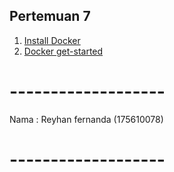 ## Pertemuan 7 ##

1. [Install Docker](https://github.com/reyhanfernanda/UAS-tcc-175610078/blob/master/instal.md)
2. [Docker get-started](https://github.com/reyhanfernanda/UAS-tcc-175610078/blob/master/test.md)

# ------------------- #
Nama : Reyhan fernanda (175610078)
# ------------------- #
